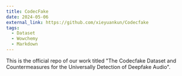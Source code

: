 ```yaml
---
title: CodecFake
date: 2024-05-06
external_link: https://github.com/xieyuankun/Codecfake
tags:
  - Dataset
  - Wowchemy
  - Markdown
---
```


This is the official repo of our work titled "The Codecfake Dataset and Countermeasures for the Universally Detection of Deepfake Audio".

<!--more-->
